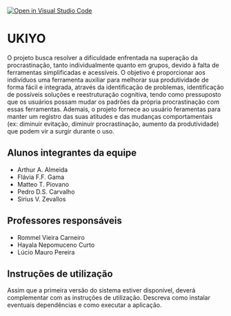 [![Open in Visual Studio Code](https://classroom.github.com/assets/open-in-vscode-718a45dd9cf7e7f842a935f5ebbe5719a5e09af4491e668f4dbf3b35d5cca122.svg)](https://classroom.github.com/online_ide?assignment_repo_id=11880563&assignment_repo_type=AssignmentRepo)
# UKIYO

O projeto busca resolver a dificuldade enfrentada na superação da procrastinação, tanto individualmente quanto em grupos, devido à falta de ferramentas simplificadas e acessíveis. O objetivo é proporcionar aos indivíduos uma ferramenta auxiliar para melhorar sua produtividade de forma fácil e integrada, através da identificação de problemas, identificação de possíveis soluções e reestruturação cognitiva, tendo como pressuposto que os usuários possam mudar os padrões da própria procrastinação com essas ferramentas. Ademais, o projeto fornece ao usuário feramentas para manter um registro das suas atitudes e das mudanças comportamentais (ex: diminuir evitação, diminuir procrastinação, aumento da produtividade) que podem vir a surgir durante o uso. 



## Alunos integrantes da equipe

* Arthur A. Almeida
* Flávia F.F. Gama
* Matteo T. Piovano
* Pedro D.S. Carvalho
* Sirius V. Zevallos


## Professores responsáveis

* Rommel Vieira Carneiro
* Hayala Nepomuceno Curto
* Lúcio Mauro Pereira

## Instruções de utilização

Assim que a primeira versão do sistema estiver disponível, deverá complementar com as instruções de utilização. Descreva como instalar eventuais dependências e como executar a aplicação.
